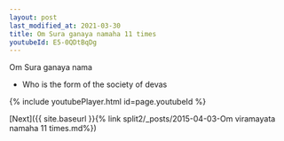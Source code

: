 ```yaml
---
layout: post
last_modified_at: 2021-03-30
title: Om Sura ganaya namaha 11 times
youtubeId: E5-0QDtBqDg
---
```

 
 
Om Sura ganaya nama 
 
 -  Who is the form of the society of devas 
 
  
 
  
 
 
 
 
 
 


{% include youtubePlayer.html id=page.youtubeId %}
 
[Next]({{ site.baseurl }}{% link  split2/_posts/2015-04-03-Om viramayata namaha 11 times.md%})
 
